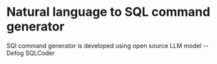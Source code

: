 # Natural language to SQL command generator 
SQl command generator is developed using open source LLM model -- Defog SQLCoder
